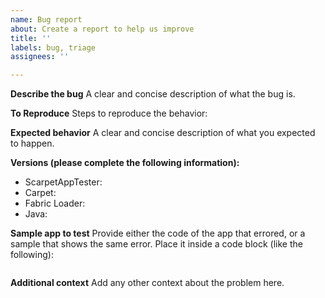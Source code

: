 ```yaml
---
name: Bug report
about: Create a report to help us improve
title: ''
labels: bug, triage
assignees: ''

---
```


**Describe the bug**
A clear and concise description of what the bug is.

**To Reproduce**
Steps to reproduce the behavior:

**Expected behavior**
A clear and concise description of what you expected to happen.

**Versions (please complete the following information):**
 - ScarpetAppTester: 
 - Carpet: 
 - Fabric Loader: 
 - Java: 

**Sample app to test**
Provide either the code of the app that errored, or a sample that shows the same error. Place it inside a code block (like the following):
```py

```

**Additional context**
Add any other context about the problem here.
